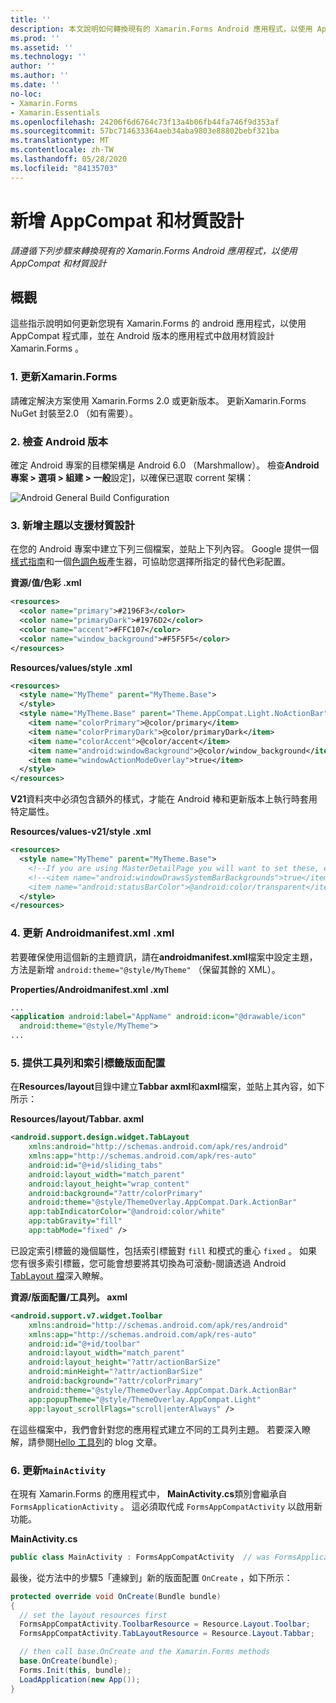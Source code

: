 ```yaml
---
title: ''
description: 本文說明如何轉換現有的 Xamarin.Forms Android 應用程式，以使用 AppCompat 和材質設計。
ms.prod: ''
ms.assetid: ''
ms.technology: ''
author: ''
ms.author: ''
ms.date: ''
no-loc:
- Xamarin.Forms
- Xamarin.Essentials
ms.openlocfilehash: 24206f6d6764c73f13a4b06fb44fa746f9d353af
ms.sourcegitcommit: 57bc714633364aeb34aba9803e88802bebf321ba
ms.translationtype: MT
ms.contentlocale: zh-TW
ms.lasthandoff: 05/28/2020
ms.locfileid: "84135703"
---
```

# <a name="adding-appcompat-and-material-design"></a>新增 AppCompat 和材質設計

_請遵循下列步驟來轉換現有的 Xamarin.Forms Android 應用程式，以使用 AppCompat 和材質設計_

<!-- source https://gist.github.com/jassmith/a3b2a543f99126782936
https://blog.xamarin.com/material-design-for-your-xamarin-forms-android-apps/ -->

## <a name="overview"></a>概觀

這些指示說明如何更新您現有 Xamarin.Forms 的 android 應用程式，以使用 AppCompat 程式庫，並在 Android 版本的應用程式中啟用材質設計 Xamarin.Forms 。

### <a name="1-update-xamarinforms"></a>1. 更新Xamarin.Forms

請確定解決方案使用 Xamarin.Forms 2.0 或更新版本。 更新Xamarin.Forms
  NuGet 封裝至2.0 （如有需要）。

### <a name="2-check-android-version"></a>2. 檢查 Android 版本

確定 Android 專案的目標架構是 Android 6.0 （Marshmallow）。 檢查**Android 專案 > 選項 > 組建 > 一般**設定]，以確保已選取 corrent 架構：

 ![](appcompat-images/target-android-6-sml.png "Android General Build Configuration")

### <a name="3-add-new-themes-to-support-material-design"></a>3. 新增主題以支援材質設計

在您的 Android 專案中建立下列三個檔案，並貼上下列內容。 Google 提供一個[樣式指南](https://www.google.com/design/spec/style/color.html#color-color-palette)和一個[色調色板](https://www.materialpalette.com/)產生器，可協助您選擇所指定的替代色彩配置。

**資源/值/色彩 .xml**

```xml
<resources>
  <color name="primary">#2196F3</color>
  <color name="primaryDark">#1976D2</color>
  <color name="accent">#FFC107</color>
  <color name="window_background">#F5F5F5</color>
</resources>
```

**Resources/values/style .xml**

```xml
<resources>
  <style name="MyTheme" parent="MyTheme.Base">
  </style>
  <style name="MyTheme.Base" parent="Theme.AppCompat.Light.NoActionBar">
    <item name="colorPrimary">@color/primary</item>
    <item name="colorPrimaryDark">@color/primaryDark</item>
    <item name="colorAccent">@color/accent</item>
    <item name="android:windowBackground">@color/window_background</item>
    <item name="windowActionModeOverlay">true</item>
  </style>
</resources>
```

**V21**資料夾中必須包含額外的樣式，才能在 Android 棒和更新版本上執行時套用特定屬性。

**Resources/values-v21/style .xml**

```xml
<resources>
  <style name="MyTheme" parent="MyTheme.Base">
    <!--If you are using MasterDetailPage you will want to set these, else you can leave them out-->
    <!--<item name="android:windowDrawsSystemBarBackgrounds">true</item>
    <item name="android:statusBarColor">@android:color/transparent</item>-->
  </style>
</resources>
```

### <a name="4-update-androidmanifestxml"></a>4. 更新 Androidmanifest.xml .xml

若要確保使用這個新的主題資訊，請在**androidmanifest.xml**檔案中設定主題，方法是新增 `android:theme="@style/MyTheme"` （保留其餘的 XML）。

**Properties/Androidmanifest.xml .xml**

```xml
...
<application android:label="AppName" android:icon="@drawable/icon"
  android:theme="@style/MyTheme">
...
```

### <a name="5-provide-toolbar-and-tab-layouts"></a>5. 提供工具列和索引標籤版面配置

在**Resources/layout**目錄中建立**Tabbar axml**和**axml**檔案，並貼上其內容，如下所示：

**Resources/layout/Tabbar. axml**

```xml
<android.support.design.widget.TabLayout
    xmlns:android="http://schemas.android.com/apk/res/android"
    xmlns:app="http://schemas.android.com/apk/res-auto"
    android:id="@+id/sliding_tabs"
    android:layout_width="match_parent"
    android:layout_height="wrap_content"
    android:background="?attr/colorPrimary"
    android:theme="@style/ThemeOverlay.AppCompat.Dark.ActionBar"
    app:tabIndicatorColor="@android:color/white"
    app:tabGravity="fill"
    app:tabMode="fixed" />
```

已設定索引標籤的幾個屬性，包括索引標籤對 `fill` 和模式的重心 `fixed` 。
如果您有很多索引標籤，您可能會想要將其切換為可滾動-閱讀透過 Android [TabLayout 檔](https://developer.android.com/reference/android/support/design/widget/TabLayout.html)深入瞭解。

**資源/版面配置/工具列。 axml**

```xml
<android.support.v7.widget.Toolbar
    xmlns:android="http://schemas.android.com/apk/res/android"
    xmlns:app="http://schemas.android.com/apk/res-auto"
    android:id="@+id/toolbar"
    android:layout_width="match_parent"
    android:layout_height="?attr/actionBarSize"
    android:minHeight="?attr/actionBarSize"
    android:background="?attr/colorPrimary"
    android:theme="@style/ThemeOverlay.AppCompat.Dark.ActionBar"
    app:popupTheme="@style/ThemeOverlay.AppCompat.Light"
    app:layout_scrollFlags="scroll|enterAlways" />
```

在這些檔案中，我們會針對您的應用程式建立不同的工具列主題。
若要深入瞭解，請參閱[Hello 工具列](https://blog.xamarin.com/android-tips-hello-toolbar-goodbye-action-bar/)的 blog 文章。

### <a name="6-update-the-mainactivity"></a>6. 更新`MainActivity`

在現有 Xamarin.Forms 的應用程式中， **MainActivity.cs**類別會繼承自 `FormsApplicationActivity` 。 這必須取代成 `FormsAppCompatActivity` 以啟用新功能。

**MainActivity.cs**

```csharp
public class MainActivity : FormsAppCompatActivity  // was FormsApplicationActivity
```

最後，從方法中的步驟5「連線到」新的版面配置 `OnCreate` ，如下所示：

```csharp
protected override void OnCreate(Bundle bundle)
{
  // set the layout resources first
  FormsAppCompatActivity.ToolbarResource = Resource.Layout.Toolbar;
  FormsAppCompatActivity.TabLayoutResource = Resource.Layout.Tabbar;

  // then call base.OnCreate and the Xamarin.Forms methods
  base.OnCreate(bundle);
  Forms.Init(this, bundle);
  LoadApplication(new App());
}
```
